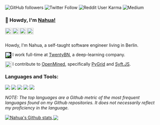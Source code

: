 ![GitHub followers](https://img.shields.io/github/followers/nahuakang?logo=github&style=for-the-badge)
![Twitter Follow](https://img.shields.io/twitter/follow/nahuakang?color=%231DA1F2&logo=Twitter&logoColor=%231DA1F2&style=for-the-badge)
![Reddit User Karma](https://img.shields.io/reddit/user-karma/combined/nahuak?logo=reddit&style=for-the-badge)
![Medium](https://img.shields.io/badge/medium-%2312100E.svg?&style=for-the-badge&logo=medium&logoColor=white)

### 👋 Howdy, I'm [Nahua!](https://www.nahua.dev/)

<a href="https://twitter.com/nahuakang">
  <img align="left" alt="Nahua's Twitter" width="21px" src="https://cdn.jsdelivr.net/npm/simple-icons@v3/icons/twitter.svg"/>
</a>
<a href="https://www.linkedin.com/in/nahuakang/">
  <img align="left" alt="Nahua's LinkedIn" width="21px" src="https://unpkg.com/simple-icons@v3/icons/linkedin.svg"/>
</a>
<a href="https://www.nahua.dev/">
  <img align="left" alt="Nahua's Personal Blog" width="21px" src="https://cdn.jsdelivr.net/npm/simple-icons@v3/icons/hugo.svg"/>
</a>
<a href="https://medium.com/@nahua">
  <img align="left" alt="Nahua's Medium" width="21px" src="https://cdn.jsdelivr.net/npm/simple-icons@v3/icons/medium.svg"/>
</a>

<br />
<br />

Howdy, I'm Nahua, a self-taught software engineer living in Berlin.

<img align="left" alt="TwentyBN" width="21px" src="https://raw.githubusercontent.com/nahuakang/nahuakang/master/assets/twenty-bn.svg" style="background-color:black;"/> I work full-time at [TwentyBN](https://20bn.com/), a deep-learning company.

<img align="left" alt="OpenMined" width="21px" src="https://raw.githubusercontent.com/nahuakang/nahuakang/master/assets/openmined.svg"/> I contribute to [OpenMined](https://www.openmined.org/), specifically [PyGrid](https://github.com/OpenMined/PyGrid) and [Syft.JS](https://github.com/OpenMined/syft.js).

### Languages and Tools:

<code><img src="https://img.shields.io/badge/python%20-%2314354C.svg?&style=for-the-badge&logo=python&logoColor=white"></code>
<code><img src="https://img.shields.io/badge/javascript%20-%23323330.svg?&style=for-the-badge&logo=javascript&logoColor=%23F7DF1E"></code>
<code><img src="https://img.shields.io/badge/go-%2300ADD8.svg?&style=for-the-badge&logo=go&logoColor=white"></code>
<code><img src="https://img.shields.io/badge/flask%20-%23000.svg?&style=for-the-badge&logo=flask&logoColor=white"></code>
<code><img src="https://img.shields.io/badge/git%20-%23F05033.svg?&style=for-the-badge&logo=git&logoColor=white"/></code>

*NOTE: The top languages are a Github metric of the most frequent languages found on my Github repositories. It does not necessarily reflect my proficiency in the language.*


<a href="https://github.com/nahuakang/github-readme-stats">
  <img align="center" src="https://github-readme-stats.nahua.vercel.app/api?username=nahuakang&show_icons=true&include_all_commits=true&theme=gruvbox" alt="Nahua's Github stats"/>
</a>
<a href="https://github.com/nahuakang/github-readme-stats">
  <img align="center" src="https://github-readme-stats.nahua.vercel.app/api/top-langs/?username=nahuakang&layout=compact&theme=gruvbox"/>
</a>
